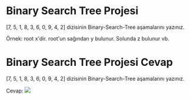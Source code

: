 # Binary Search Tree Projesi
[7, 5, 1, 8, 3, 6, 0, 9, 4, 2] dizisinin Binary-Search-Tree aşamalarını yazınız.

Örnek: root x'dir. root'un sağından y bulunur. Solunda z bulunur vb.

# Binary Search Tree Projesi Cevap

[7, 5, 1, 8, 3, 6, 0, 9, 4, 2] dizisinin Binary-Search-Tree aşamalarını yazınız.
    
Cevap: 
![](https://user-images.githubusercontent.com/77451962/190667102-4aae5193-22b6-40c2-9e4a-f045a87f1350.png)
